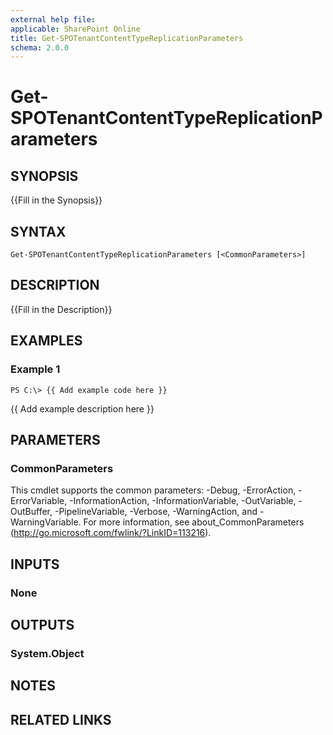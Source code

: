 ```yaml
---
external help file: 
applicable: SharePoint Online
title: Get-SPOTenantContentTypeReplicationParameters
schema: 2.0.0
---
```


# Get-SPOTenantContentTypeReplicationParameters

## SYNOPSIS
{{Fill in the Synopsis}}

## SYNTAX

```
Get-SPOTenantContentTypeReplicationParameters [<CommonParameters>]
```

## DESCRIPTION
{{Fill in the Description}}

## EXAMPLES

### Example 1 
```
PS C:\> {{ Add example code here }}
```

{{ Add example description here }}

## PARAMETERS

### CommonParameters
This cmdlet supports the common parameters: -Debug, -ErrorAction, -ErrorVariable, -InformationAction, -InformationVariable, -OutVariable, -OutBuffer, -PipelineVariable, -Verbose, -WarningAction, and -WarningVariable. For more information, see about_CommonParameters (http://go.microsoft.com/fwlink/?LinkID=113216).

## INPUTS

### None

## OUTPUTS

### System.Object

## NOTES

## RELATED LINKS

